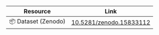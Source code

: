 | Resource | Link |
|----------|------|
| 📦 Dataset (Zenodo) | [10.5281/zenodo.15833112](https://doi.org/10.5281/zenodo.15833112) |

